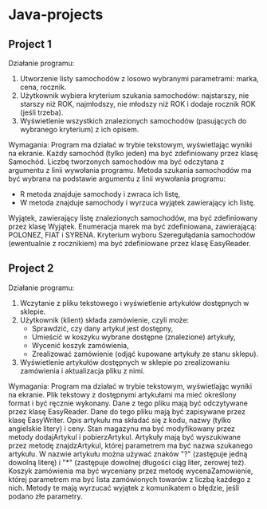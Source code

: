 # Java-projects

## Project 1
Działanie programu:
1. Utworzenie listy samochodów z losowo wybranymi parametrami: marka, cena, rocznik.
2. Użytkownik wybiera kryterium szukania samochodów: najstarszy, nie starszy niż ROK, najmłodszy, nie młodszy niż ROK i dodaje rocznik ROK (jeśli trzeba).
3. Wyświetlenie wszystkich znalezionych samochodów (pasujących do wybranego kryterium) z ich opisem.

Wymagania: 
Program ma działać w trybie tekstowym, wyświetlając wyniki na ekranie. Każdy samochód (tylko jeden) ma być zdefiniowany przez klasę Samochód. Liczbę tworzonych samochodów ma być odczytana z argumentu z linii wywołania programu. Metoda szukania samochodów ma być wybrana na podstawie argumentu z linii wywołania programu: 
- R metoda znajduje samochody i zwraca ich listę,
- W metoda znajduje samochody i wyrzuca wyjątek zawierający ich listę.

Wyjątek, zawierający listę znalezionych samochodów, ma być zdefiniowany przez klasę Wyjątek. Enumeracja marek ma być zdefiniowana, zawierającą: POLONEZ, FIAT i SYRENA. Kryterium wyboru Szeregułądania samochodów (ewentualnie z rocznikiem) ma być zdefiniowane przez klasę EasyReader.

## Project 2
Działanie programu:
1. Wczytanie z pliku tekstowego i wyświetlenie artykułów dostępnych w sklepie.
2. Użytkownik (klient) składa zamówienie, czyli może: 
    - Sprawdzić, czy dany artykuł jest dostępny,
    - Umieścić w koszyku wybrane dostępne (znalezione) artykuły,
    - Wycenić koszyk zamówienia,
    - Zrealizować zamówienie (odjąć kupowane artykuły ze stanu sklepu).
3. Wyświetlenie artykułów dostępnych w sklepie po zrealizowaniu zamówienia i aktualizacja pliku z nimi.

Wymagania:
Program ma działać w trybie tekstowym, wyświetlając wyniki na ekranie.
Plik tekstowy z dostępnymi artykułami ma mieć określony format i być ręcznie wykonany.
Dane z tego pliku mają być odczytywane przez klasę EasyReader.
Dane do tego pliku mają być zapisywane przez klasę EasyWriter.
Opis artykułu ma składać się z kodu, nazwy (tylko angielskie litery) i ceny.
Stan magazynu ma być modyfikowany przez metody dodajArtykul i pobierzArtykul.
Artykuły mają być wyszukiwane przez metodę znajdzArtykul, której parametrem ma być nazwa szukanego artykułu. W nazwie artykułu można używać znaków "?" (zastępuje jedną dowolną literę) i "*" (zastępuje dowolnej długości ciąg liter, zerowej też).
Koszyk zamówienia ma być wyceniany przez metodę wycenaZamowienie, której parametrem ma być lista zamówionych towarów z liczbą każdego z nich.
Metody te mają wyrzucać wyjątek z komunikatem o błędzie, jeśli podano złe parametry.
